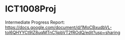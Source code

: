 # ICT1008Proj

Intermediate Progress Report: https://docs.google.com/document/d/1MoCBxudbVL-tol6QHYYCt9IZ8uqMTnC1jpbVT2fROdQ/edit?usp=sharing
